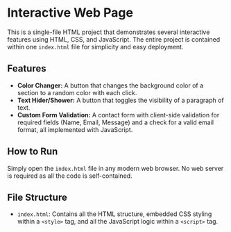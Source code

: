 # Interactive Web Page

This is a single-file HTML project that demonstrates several interactive features using HTML, CSS, and JavaScript. The entire project is contained within one `index.html` file for simplicity and easy deployment.

## Features

- **Color Changer:** A button that changes the background color of a section to a random color with each click.
- **Text Hider/Shower:** A button that toggles the visibility of a paragraph of text.
- **Custom Form Validation:** A contact form with client-side validation for required fields (Name, Email, Message) and a check for a valid email format, all implemented with JavaScript.

## How to Run

Simply open the `index.html` file in any modern web browser. No web server is required as all the code is self-contained.

## File Structure

- `index.html`: Contains all the HTML structure, embedded CSS styling within a `<style>` tag, and all the JavaScript logic within a `<script>` tag.
